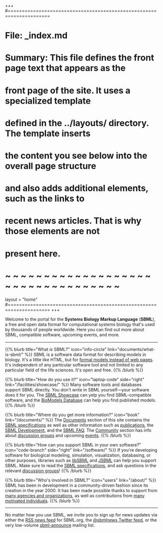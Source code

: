 +++
#=====================================================================
# File:    _index.md
# Summary: This file defines the front page text that appears as the
#          front page of the site.  It uses a specialized template
#          defined in the ../layouts/ directory.  The template inserts
#          the content you see below into the overall page structure
#          and also adds additional elements, such as the links to
#          recent news articles.  That is why those elements are not
#          present here.
# ~ ~ ~ ~ ~ ~ ~ ~ ~ ~ ~ ~ ~ ~ ~ ~ ~ ~ ~ ~ ~ ~ ~ ~ ~ ~ ~ ~ ~ ~ ~ ~ ~ ~
layout = "home"
#=====================================================================
+++

Welcome to the portal for the **Systems Biology Markup Language** (**SBML**), a free and open data format for computational systems biology that's used by thousands of people worldwide.  Here you can find out more about SBML, compatible software, upcoming events, and more.

<hr style="margin-top: 1rem">

{{% blurb title="What *is* SBML?" icon="info-circle" link="documents/what-is-sbml/" %}}
  SBML is a software data format for describing models in biology.  It's a little like HTML, but for [formal models instead of web pages](documents/what-is-sbml/).  It's independent of any particular software tool and not limited to any particular field of the life sciences.  It's open and free.
{{% /blurb %}}

{{% blurb title="How do you use it?" icon="laptop-code" side="right" link="/facilities/showcase/" %}}
  Many software tools and databases support SBML directly.  You don't write in SBML yourself&mdash;your software does it for you.  The [SBML Showcase](/facilities/showcase) can yelp you find SBML-compatible software, and the [BioModels Database](https://biomodels.net) can help you find published models.
{{% /blurb %}}

{{% blurb title="Where do you get more information?" icon="book" link="/documents/" %}}
  The [Documents](/documents) section of this site contains the [SBML specifications](/documents/specifications) as well as other information such as [publications](/documents/publications), the [SBML Development](/documents/process), and the [SBML FAQ](/documents/faq).  The [Community](/community) section has info about [discussion groups](/community/forums) and upcoming [events](/community/events).
{{% /blurb %}}

{{% blurb title="How can you support SBML in your own software?" icon="code-branch" side="right" link="/software/" %}}
  If you're developing software for biological modeling, simulation, visualization, databasing, or other purposes, libraries such as [libSBML](/software/libsbml) and [JSBML](/software/jsbml) can help you support SBML. Make sure to read the [SBML specifications](/documents/specifications), and ask questions in the relevant [discussion groups](/community/forums)!
{{% /blurb %}}

{{% blurb title="Who's involved in SBML?" icon="users" link="/about/" %}}
  SBML has been in development in a community-driven fashion since its creation in the year 2000. It has been made possible thanks to support from [many agencies and organizations](/about/funding), as well as contributions from [many motivated individuals](/about). 
{{% /blurb %}}

<hr>

No matter how you use SBML, we invite you to sign up for news updates via either the [RSS news feed](/news/index.xml) for SBML.org, the [@sbmlnews Twitter feed](https://twitter.com/sbmlnews), or the very low-volume [sbml-announce](https://groups.google.com/forum/#!forum/sbml-announce) mailing list.
